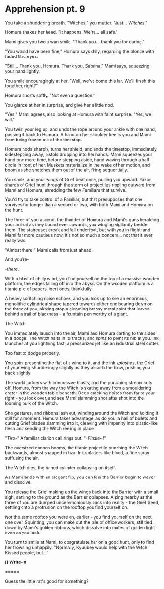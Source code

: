 # Apprehension pt. 9

You take a shuddering breath. "Witches," you mutter. "Just... *Witches*."

Homura shakes her head. "It happens. We're... all safe."

Mami gives you two a wan smile. "Thank you... thank you for caring."

"You would have been fine," Homura says drily, regarding the blonde with faded lilac eyes.

"Still... Thank you, Homura. Thank you, Sabrina," Mami says, squeezing your hand lightly.

You smile encouragingly at her. "Well, we've come this far. We'll finish this together, right?"

Homura snorts softly. "Not even a question."

You glance at her in surprise, and give her a little nod.

"Yes," Mami agrees, also looking at Homura with faint surprise. "Yes, we will."

You twist your leg up, and undo the rope around your ankle with one hand, passing it back to Homura. A hand on her shoulder keeps you and Mami from being frozen out of the timestop.

Homura nods sharply, turns her shield, and ends the timestop, immediately sidestepping away, pistols dropping into her hands. Mami squeezes your hand one more time, before stepping aside, hand waving through a half circle in front of her. Muskets materialize in the wake of her motion, and boom as she snatches them out of the air, firing sequentially.

You smile, and your wings of Grief beat once, pulling you upward. Razor shards of Grief hunt through the storm of projectiles rippling outward from Mami and Homura, shredding the few Familiars that survive.

You'd try to take control of a Familiar, but that presupposes that one survives for longer than a second or two, with both Mami and Homura on the hunt.

The three of you ascend, the thunder of Homura and Mami's guns heralding your arrival as they bound ever upwards, you winging vigilantly beside them. The staircases creak and fall underfoot, but with you in flight, and Mami far more cautious now, it's not so much a concern... not that it ever really was.

"Almost there!" Mami calls from just ahead.

And you're-

\-*there*.

With a blast of chilly wind, you find yourself on the top of a massive wooden platform, the edges falling off into the abyss. On the wooden platform is a titanic pile of papers, inert ones, thankfully.

A heavy scritching noise echoes, and you look up to see an enormous, monolithic cylindrical shape tapered towards either end bearing down on the three of you, skating atop a gleaming brassy metal point that leaves behind a trail of blackness - a fountain pen worthy of a giant.

The Witch.

You immediately launch into the air, Mami and Homura darting to the sides in a dodge. The Witch halts in its tracks, and *spins* to point its nib at you. Ink launches at you lightning fast, a pressurized jet like an industrial steel cutter.

Too fast to dodge properly.

You spin, presenting the flat of a wing to it, and the ink *splashes*, the Grief of your wing shudderingly slightly as they absorb the blow, pushing you back slightly.

The world judders with concussive blasts, and the punishing stream cuts off. Homura, from the way the Witch is skating away from a smouldering crater in the wooden table beneath. Deep cracking noises from far to your right - you look over, and see Mami slamming shot after shot into the looming bulk of the Witch.

She gestures, and ribbons lash out, winding around the Witch and holding it still for a moment. Homura takes advantage, as do you, a hail of bullets and cutting Grief blades slamming into it, cleaving with impunity into plastic-like flesh and sending the Witch reeling in place.

"*Tiro-*" A familiar clarion call rings out. "*-Finale\~!*"

The oversized cannon booms, the titanic projectile punching the Witch backwards, almost snapped in two. Ink splatters like blood, a fine spray suffusing the air.

The Witch dies, the ruined cylinder collapsing on itself.

As Mami lands with an elegant flip, you can *feel* the Barrier begin to waver and dissolve.

You release the Grief making up the wings back into the Barrier with a small sigh, settling to the ground as the Barrier collapses. A ping nearby as the three of you are dumped unceremoniously back into reality - the Grief Seed, settling onto a protrusion on the rooftop you find yourself on.

*Not* the same rooftop you were on, earlier - you find yourself on the next one over. Squinting, you can make out the pile of office workers, still tied down by Mami's golden ribbons, which dissolve into motes of golden light even as you look.

You turn to smile at Mami, to congratulate her on a good hunt, only to find her frowning unhappily. "Normally, Kyuubey would help with the Witch Kissed people, but..."

**\[] Write-in**

\=====​

Guess the little rat's good for something?
